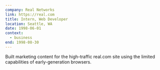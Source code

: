 ```yaml
---
company: Real Networks
link: https://real.com
title: Intern, Web Developer
location: Seattle, WA
date: 1998-06-01
context:
  - business
end: 1998-08-30
---
```


Built marketing content for the high-traffic real.com site using the limited capabilities of early-generation browsers.

